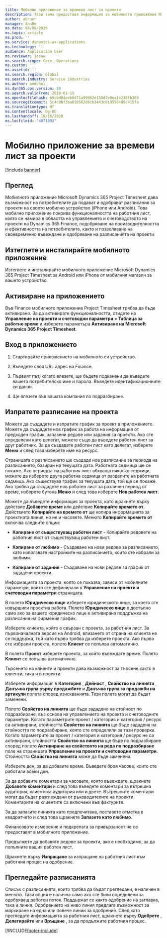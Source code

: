 ```yaml
---
title: Мобилно приложение за времеви лист за проекти
description: Тази тема предоставя информация за мобилното приложение Microsoft Dynamics 365 Project Timesheet. Мобилното приложение Project Timesheet дава възможност на потребителите да подават и одобряват разписания за проекти на своето мобилно устройство.
author: abruer
manager: AnnBe
ms.date: 04/08/2019
ms.topic: article
ms.prod: ''
ms.service: dynamics-ax-applications
ms.technology: ''
audience: Application User
ms.reviewer: josaw
ms.search.scope: Core, Operations
ms.custom: ''
ms.assetid: ''
ms.search.region: Global
ms.search.industry: Service industries
ms.author: andchoi
ms.dyn365.ops.version: 10
ms.search.validFrom: 2019-01-15
ms.openlocfilehash: b9cbd84ecb0d71a99982e158d7e0ea1e236fb369
ms.sourcegitcommit: 5c4c9bf3ba018562d6cb3443c01d550489c415fa
ms.translationtype: HT
ms.contentlocale: bg-BG
ms.lasthandoff: 10/16/2020
ms.locfileid: "4071993"
---
```

# <a name="project-timesheet-mobile-application"></a>Мобилно приложение за времеви лист за проекти

[!include [banner](../includes/banner.md)]

## <a name="overview"></a>Преглед

Мобилното приложение Microsoft Dynamics 365 Project Timesheet дава възможност на потребителите да подават и одобряват разписания за проекти на своето мобилно устройство (iPhone или Android). Това мобилно приложение покрива функционалността на работния лист, която се намира в областта на управлението и счетоводството на проекти на Dynamics 365 Finance, подобряване на производителността и ефективността на потребителите, както и позволяване на своевременно въвеждане и одобряване на разписанията на проекти.

## <a name="download-and-install-the-mobile-app"></a>Изтеглете и инсталирайте мобилното приложение

Изтеглете и инсталирайте мобилното приложение Microsoft Dynamics 365 Project Timesheet за Android или iPhone от мобилния магазин за вашето устройство.

## <a name="enable-the-app"></a>Активиране на приложението 

Във Finance мобилното приложение Project Timesheet трябва да бъде активирано. За да активирате функционалността, отидете на **Управление на проекти и счетоводни параметри \> Таблица за работно време** и изберете параметъра **Активиране на Microsoft Dynamics 365 Project Timesheet**.

## <a name="sign-in-to-the-app"></a>Вход в приложението

1.  Стартирайте приложението на мобилното си устройство.

2.  Въведете своя URL адрес на Finance.

3.  Първият път, когато влезете, ще бъдете подканени да въведете вашето потребителско име и парола. Въведете идентификационните си данни.

4.  Ще влезете във вашата компания по подразбиране.

## <a name="submit-a-project-timesheet"></a>Изпратете разписание на проекта

Можете да създадете и изпратите график за проект в приложението. Можете да създадете нов график за работа на информация от предходен график, запазени редове или задания за проекти. Ако сте определени като делегат, можете също да въведете работен лист за друг работник. За да създадете работен лист като делегат, изберете **Меню** и след това изберете име на ресурс.

Страницата с разписанието ще създаде нов разписание за периода на разписанието, базиран на текущата дата. Работната седмица ще се покаже. Ако периодът на работния лист обхваща няколко седмици, можете да изберете друга работна седмица от разделите на работната седмица.
Ако съществува график за текущата дата, той ще се покаже. Ако трябва да създадете нов работен лист за различен период от време, изберете бутона **Меню** и след това изберете **Нов работен лист**.

Можете да въведете информация за проекта, като щракнете върху действие **Добавете време** или действие **Копирайте времето от**. Действието **Копирайте на времето от** ще копира информацията за проектната линия, но не и часовете. Менюто **Копирайте времето от** включва следните опции:

- **Копиране от съществуващ работен лист** - Копирайте редовете на работния лист от съществуващ работен лист.

- **Копиране от любимо** - Създаване на нови редове за разписанието, като използвате настройките на разписанието, които сте избрали за любими.

- **Копиране от задание** - Създаване на нови редове за график от зададени проекти.

Информацията за проекта, която се показва, зависи от мобилните параметри, които сте дефинирали в **Управление на проекти и счетоводни параметри** страницата.

В полето **Юридическо лице** изберете юридическото лице, за което сте извършили проектна работа. Полето **Юридическо лице** е достъпно само ако за вашето юридическо лице е активирана поддръжка на разписания на фирмения график.

Изберете клиента, който е свързан с проекта, за работния лист. За първоначалната версия на Android, влизането от страна на клиента не се поддържа, тъй като първо трябва да изберете проекта. Ако първо сте избрали проекта, полето **Клиент** се попълва автоматично.

В полето **Проект** изберете проекта, за който въвеждате време. Полето **Клиент** се попълва автоматично.

Търсенето на клиенти и проекти дава възможност за търсене както в клиенти, така и в проекти.

Изберете информация в **Категория** , **Дейност** , **Свойство на линията** , **Данъчна група върху продажбите** и **Данъчна група за продажби на артикули** полета според изискванията. Тези полета могат да бъдат заменени.

Полето **Свойство на линията** ще бъде зададено на стойност по подразбиране, въз основа на управлението на проекта и счетоводните параметри. Когато параметрите проект / категория и категория / ресурс са активирани, стойността **Свойство на линията** ще бъде зададена на стойността по подразбиране, която сте определили за тази проверка. Когато параметрите за проект / категория и категория / ресурс не са активирани, стойността **Свойство на линията** ще бъде по подразбиране според полето **Активиране на свойството на реда по подразбиране** поле на страницата **Управление на проекти и счетоводни параметри**. Стойността **Свойство на линията** може да бъде заменена.

Изберете ден, за да добавите време. Въведете броя часове, които сте работили всеки ден.

За да добавите коментари за часовете, които въвеждате, щракнете **Добавете коментари** и след това въведете коментари за вътрешна аудитория, клиентска аудитория или и двете.
Вътрешните коментари могат да бъдат разглеждани от ръководителите на проекти. Коментарите на клиентите са включени във фактурите.

За да запазите линията като предпочитана, поставете отметка в квадратчето и след това щракнете **Запазете като любимо**.

Финансовото измерение и подкрепата за привързаност не се предоставят в мобилното приложение.

Продължете да добавяте редове за проекти, ако е необходимо, за да попълните вашия работен лист.

Щракнете върху **Изпращане** за изпращане на работния лист към работния процес на одобрение.

## <a name="review-timesheets"></a>Прегледайте разписанията

Списък с разписанията, които трябва да бъдат прегледани, е наличен в менюто. Тази опция е налична само ако сте били определени за одобряващ работен поток. Поддържат се както одобрение на заглавка, така и линия. Одобрението на ниво линия предлага възможност за маркиране на една или повече линии за одобрение. След като прегледате информацията за работния лист, щракнете върху **Одобрете** , **Делегирайте** или **Връщане** , за да продължите работния процес.


[!INCLUDE[footer-include](../includes/footer-banner.md)]